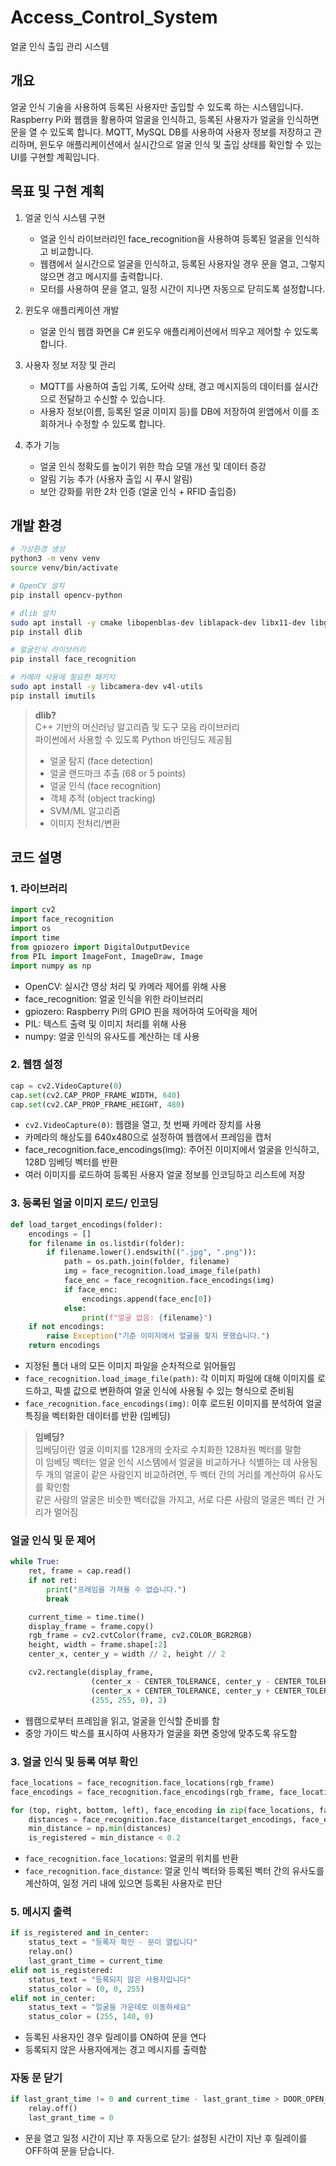 # Access_Control_System
얼굴 인식 출입 관리 시스템

## 개요
얼굴 인식 기술을 사용하여 등록된 사용자만 출입할 수 있도록 하는 시스템입니다. Raspberry Pi와 웹캠을 활용하여 얼굴을 인식하고, 등록된 사용자가 얼굴을 인식하면 문을 열 수 있도록 합니다. MQTT, MySQL DB를 사용하여 사용자 정보를 저장하고 관리하며, 윈도우 애플리케이션에서 실시간으로 얼굴 인식 및 출입 상태를 확인할 수 있는 UI를 구현할 계획입니다.

## 목표 및 구현 계획
1. 얼굴 인식 시스템 구현
    - 얼굴 인식 라이브러리인 face_recognition을 사용하여 등록된 얼굴을 인식하고 비교합니다.
    - 웹캠에서 실시간으로 얼굴을 인식하고, 등록된 사용자일 경우 문을 열고, 그렇지 않으면 경고 메시지를 출력합니다.
    - 모터를 사용하여 문을 열고, 일정 시간이 지나면 자동으로 닫히도록 설정합니다.

2. 윈도우 애플리케이션 개발
    - 얼굴 인식 웹캠 화면을 C# 윈도우 애플리케이션에서 띄우고 제어할 수 있도록 합니다.

3. 사용자 정보 저장 및 관리
    - MQTT를 사용하여 출입 기록, 도어락 상태, 경고 메시지등의 데이터를 실시간으로 전달하고 수신할 수 있습니다.
    - 사용자 정보(이름, 등록된 얼굴 이미지 등)를 DB에 저장하여 윈앱에서 이를 조회하거나 수정할 수 있도록 합니다.

4. 추가 기능
    - 얼굴 인식 정확도를 높이기 위한 학습 모델 개선 및 데이터 증강
    - 알림 기능 추가 (사용자 출입 시 푸시 알림)
    - 보안 강화를 위한 2차 인증 (얼굴 인식 + RFID 출입증)

## 개발 환경
```bash
# 가상환경 생성
python3 -m venv venv
source venv/bin/activate

# OpenCV 설치
pip install opencv-python

# dlib 설치
sudo apt install -y cmake libopenblas-dev liblapack-dev libx11-dev libgtk-3-dev libboost-python-dev
pip install dlib

# 얼굴인식 라이브러리
pip install face_recognition

# 카메라 사용에 필요한 패키지
sudo apt install -y libcamera-dev v4l-utils
pip install imutils
```

>**dlib?**
><br>C++ 기반의 머신러닝 알고리즘 및 도구 모음 라이브러리<br>파이썬에서 사용할 수 있도록 Python 바인딩도 제공됨
>- 얼굴 탐지 (face detection)
>- 얼굴 랜드마크 추출 (68 or 5 points)
>- 얼굴 인식 (face recognition)
>- 객체 추적 (object tracking)
>- SVM/ML 알고리즘
>- 이미지 전처리/변환


## 코드 설명
### 1. 라이브러리
```python
import cv2
import face_recognition
import os
import time
from gpiozero import DigitalOutputDevice
from PIL import ImageFont, ImageDraw, Image
import numpy as np
```
- OpenCV: 실시간 영상 처리 및 카메라 제어를 위해 사용
- face_recognition: 얼굴 인식을 위한 라이브러리
- gpiozero: Raspberry Pi의 GPIO 핀을 제어하여 도어락을 제어
- PIL: 텍스트 출력 및 이미지 처리를 위해 사용
- numpy: 얼굴 인식의 유사도를 계산하는 데 사용

### 2. 웹캠 설정
```python
cap = cv2.VideoCapture(0)
cap.set(cv2.CAP_PROP_FRAME_WIDTH, 640)
cap.set(cv2.CAP_PROP_FRAME_HEIGHT, 480)
```
- `cv2.VideoCapture(0)`: 웹캠을 열고, 첫 번째 카메라 장치를 사용
- 카메라의 해상도를 640x480으로 설정하여 웹캠에서 프레임을 캡처
- face_recognition.face_encodings(img): 주어진 이미지에서 얼굴을 인식하고, 128D 임베딩 벡터를 반환
- 여러 이미지를 로드하여 등록된 사용자 얼굴 정보를 인코딩하고 리스트에 저장

### 3. 등록된 얼굴 이미지 로드/ 인코딩
```python
def load_target_encodings(folder):
    encodings = []
    for filename in os.listdir(folder):
        if filename.lower().endswith((".jpg", ".png")):
            path = os.path.join(folder, filename)
            img = face_recognition.load_image_file(path)
            face_enc = face_recognition.face_encodings(img)
            if face_enc:
                encodings.append(face_enc[0])
            else:
                print(f"얼굴 없음: {filename}")
    if not encodings:
        raise Exception("기준 이미지에서 얼굴을 찾지 못했습니다.")
    return encodings
```
- 지정된 폴더 내의 모든 이미지 파일을 순차적으로 읽어들임
- `face_recognition.load_image_file(path)`: 각 이미지 파일에 대해 이미지를 로드하고, 픽셀 값으로 변환하여 얼굴 인식에 사용될 수 있는 형식으로 준비됨
- `face_recognition.face_encodings(img)`: 이후 로드된 이미지를 분석하여 얼굴 특징을 벡터화한 데이터를 반환 (임베딩)

>**임베딩?**
><br>임베딩이란 얼굴 이미지를 128개의 숫자로 수치화한 128차원 벡터를 말함<br>이 임베딩 벡터는 얼굴 인식 시스템에서 얼굴을 비교하거나 식별하는 데 사용됨<br>두 개의 얼굴이 같은 사람인지 비교하려면, 두 벡터 간의 거리를 계산하여 유사도를 확인함<br>같은 사람의 얼굴은 비슷한 벡터값을 가지고, 서로 다른 사람의 얼굴은 벡터 간 거리가 멀어짐

### 얼굴 인식 및 문 제어
```python
while True:
    ret, frame = cap.read()
    if not ret:
        print("프레임을 가져올 수 없습니다.")
        break

    current_time = time.time()
    display_frame = frame.copy()
    rgb_frame = cv2.cvtColor(frame, cv2.COLOR_BGR2RGB)
    height, width = frame.shape[:2]
    center_x, center_y = width // 2, height // 2

    cv2.rectangle(display_frame, 
                  (center_x - CENTER_TOLERANCE, center_y - CENTER_TOLERANCE),
                  (center_x + CENTER_TOLERANCE, center_y + CENTER_TOLERANCE),
                  (255, 255, 0), 2)
```
- 웹캠으로부터 프레임을 읽고, 얼굴을 인식할 준비를 함
- 중앙 가이드 박스를 표시하여 사용자가 얼굴을 화면 중앙에 맞추도록 유도함

### 3. 얼굴 인식 및 등록 여부 확인
```python
face_locations = face_recognition.face_locations(rgb_frame)
face_encodings = face_recognition.face_encodings(rgb_frame, face_locations)

for (top, right, bottom, left), face_encoding in zip(face_locations, face_encodings):
    distances = face_recognition.face_distance(target_encodings, face_encoding)
    min_distance = np.min(distances)
    is_registered = min_distance < 0.2
```
- `face_recognition.face_locations`: 얼굴의 위치를 반환
- `face_recognition.face_distance`: 얼굴 인식 벡터와 등록된 벡터 간의 유사도를 계산하여, 일정 거리 내에 있으면 등록된 사용자로 판단

### 5. 메시지 출력
```python
if is_registered and in_center:
    status_text = "등록자 확인 - 문이 열립니다"
    relay.on()
    last_grant_time = current_time
elif not is_registered:
    status_text = "등록되지 않은 사용자입니다"
    status_color = (0, 0, 255)
elif not in_center:
    status_text = "얼굴을 가운데로 이동하세요"
    status_color = (255, 140, 0)
```
- 등록된 사용자인 경우 릴레이를 ON하여 문을 연다
- 등록되지 않은 사용자에게는 경고 메시지를 출력함

### 자동 문 닫기
```python
if last_grant_time != 0 and current_time - last_grant_time > DOOR_OPEN_DURATION:
    relay.off()
    last_grant_time = 0
```
- 문을 열고 일정 시간이 지난 후 자동으로 닫기: 설정된 시간이 지난 후 릴레이를 OFF하여 문을 닫습니다.